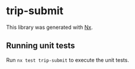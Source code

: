 # trip-submit

This library was generated with [Nx](https://nx.dev).

## Running unit tests

Run `nx test trip-submit` to execute the unit tests.
